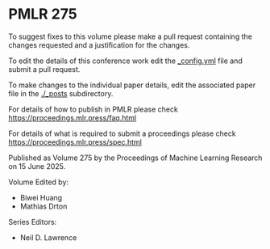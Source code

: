 # PMLR 275

To suggest fixes to this volume please make a pull request containing the changes requested and a justification for the changes.

To edit the details of this conference work edit the [_config.yml](./_config.yml) file and submit a pull request.

To make changes to the individual paper details, edit the associated paper file in the [./_posts](./_posts) subdirectory.

For details of how to publish in PMLR please check https://proceedings.mlr.press/faq.html

For details of what is required to submit a proceedings please check https://proceedings.mlr.press/spec.html



Published as Volume 275 by the Proceedings of Machine Learning Research on 15 June 2025.

Volume Edited by:
  * Biwei Huang
  * Mathias Drton

Series Editors:
  * Neil D. Lawrence
